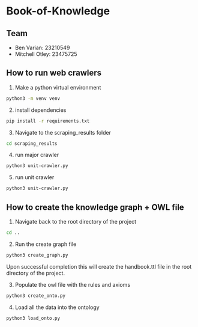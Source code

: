 # Book-of-Knowledge

## Team 
- Ben Varian: 23210549 
- Mitchell Otley: 23475725

## How to run web crawlers

1. Make a python virtual environment
```bash
python3 -m venv venv
```
2. install dependencies
```bash
pip install -r requirements.txt
```
3. Navigate to the scraping_results folder
```bash
cd scraping_results
```
4. run major crawler 
```bash
python3 unit-crawler.py
```
5. run unit crawler 
```bash
python3 unit-crawler.py
```

## How to create the knowledge graph + OWL file
1. Navigate back to the root directory of the project
```bash
cd ..
```
2. Run the create graph file
```bash
python3 create_graph.py
```
Upon successful completion this will create the handbook.ttl file in the root directory of the project.

3. Populate the owl file with the rules and axioms
```bash
python3 create_onto.py
```
4. Load all the data into the ontology
```bash
python3 load_onto.py
```